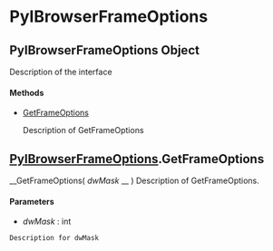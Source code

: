 # PyIBrowserFrameOptions

## PyIBrowserFrameOptions Object

Description of the interface

#### Methods


  - [GetFrameOptions](PyIBrowserFrameOptions.md#pyibrowserframeoptionsgetframeoptions)

    Description of GetFrameOptions&nbsp;

## [PyIBrowserFrameOptions](#pyibrowserframeoptions).GetFrameOptions

 __GetFrameOptions( *dwMask* __ )
Description of GetFrameOptions.

#### Parameters


  -  *dwMask* : int

    Description for dwMask